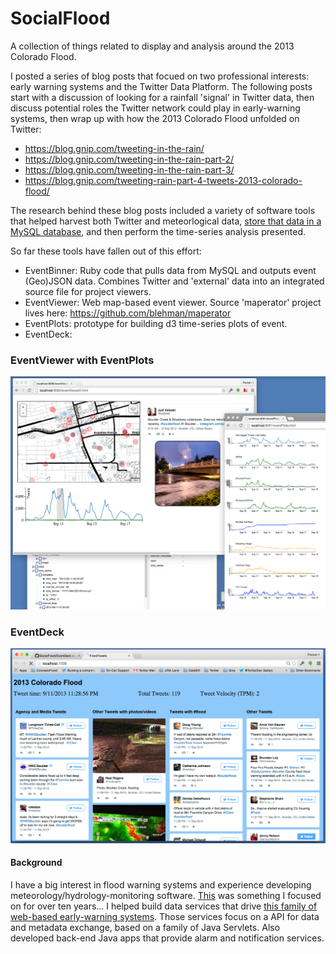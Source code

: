 SocialFlood
===========
A collection of things related to display and analysis around the 2013 Colorado Flood.

I posted a series of blog posts that focued on two professional interests: early warning systems and the Twitter Data Platform. The following posts start with a discussion of looking for a rainfall 'signal' in Twitter data, then discuss potential roles the Twitter network could play in early-warning systems, then wrap up with how the 2013 Colorado Flood unfolded on Twitter:

- https://blog.gnip.com/tweeting-in-the-rain/
- https://blog.gnip.com/tweeting-in-the-rain-part-2/
- https://blog.gnip.com/tweeting-in-the-rain-part-3/
- https://blog.gnip.com/tweeting-rain-part-4-tweets-2013-colorado-flood/
 
The research behind these blog posts included a variety of software tools that helped harvest both Twitter and meteorlogical data, [store that data in a MySQL database](http://support.gnip.com/articles/relational-databases-part-1.html), and then perform the time-series analysis presented.

So far these tools have fallen out of this effort:

+ EventBinner: Ruby code that pulls data from MySQL and outputs event (Geo)JSON data.  Combines Twitter and 'external' data into an integrated source file for project viewers. 
+ EventViewer: Web map-based event viewer. Source 'maperator' project lives here: https://github.com/blehman/maperator
+ EventPlots: prototype for building d3 time-series plots of event.
+ EventDeck: 

### EventViewer with EventPlots
![](https://raw.githubusercontent.com/jimmoffitt/SocialFlood/master/imgs/SocialFlood.png)

### EventDeck

 ![](https://raw.githubusercontent.com/jimmoffitt/SocialFlood/master/EventDeck/imgs/flood_event_deck.png)



#### Background

I have a big interest in flood warning systems and experience developing meteorology/hydrology-monitoring software. [This](https://www.onerain.com/solutions/diadvisor) was something I focused on for over ten years... I helped build data services that drive [this family of web-based early-warning systems](https://www.onerain.com/contrail-hydrologic-software). Those services focus on a API for data and metadata exchange, based on a family of Java Servlets. Also developed back-end Java apps that provide alarm and notification services.



